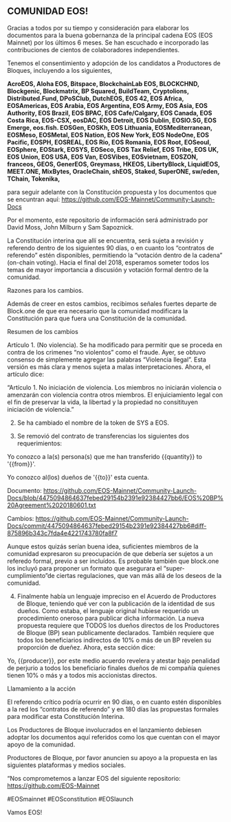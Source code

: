 ## COMUNIDAD EOS!

Gracias a todos por su tiempo y consideración para elaborar los documentos para la buena gobernanza de la principal cadena EOS (EOS Mainnet) por los últimos 6 meses.  Se han escuchado e incorporado las contribuciones de cientos de colaboradores independientes. 

Tenemos el consentimiento y adopción de los candidatos a Productores de Bloques, incluyendo a los siguientes,

**AcroEOS, Aloha EOS, Bitspace, BlockchainLab EOS, BLOCKCHND, Blockgenic, Blockmatrix, BP Squared, BuildTeam, Cryptolions, Distributed.Fund, DPoSClub, DutchEOS, EOS 42, EOS Africa, EOSAmericas, EOS Arabia, EOS Argentina, EOS Army, EOS Asia, EOS Authority, EOS Brazil, EOS BPAC, EOS Cafe/Calgary, EOS Canada, EOS Costa Rica, EOS-CSX, eosDAC, EOS Detroit, EOS Dublin, EOSIO.SG, EOS Emerge, eos.fish. EOSGen, EOSKh, EOS Lithuania, EOSMediterranean, EOSMeso, EOSMetal, EOS Nation, EOS New York, EOS NodeOne, EOS Pacific, EOSPH, EOSREAL, EOS Rio, EOS Romania, EOS Root, EOSeoul, EOSphere, EOStark, EOSYS, EOSeco, EOS Tax Relief, EOS Tribe, EOS UK, EOS Union, EOS USA, EOS Van, EOSVibes, EOSvietnam, EOSZON, franceos, GEOS, GenerEOS, Greymass, HKEOS, LibertyBlock, LiquidEOS, MEET.ONE, MixBytes, OracleChain, shEOS, Staked, SuperONE, sw/eden, TChain, Tokenika,**

para seguir adelante con la Constitución propuesta y los documentos que se encuntran aquí: https://github.com/EOS-Mainnet/Community-Launch-Docs

Por el momento, este repositorio de información será administrado por David Moss, John Milburn y Sam Sapoznick.

La Constitución interina que allí se encuentra, será sujeta a revisión y referendo dentro de los siguientes 90 días, o en cuanto los “contratos de referendo” estén disponibles, permitiendo la “votación dentro de la cadena” (on-chain voting).  Hacia el final del 2018, esperamos someter todos los temas de mayor importancia a discusión y votación formal dentro de la comunidad. 

Razones para los cambios. 

Además de creer en estos cambios, recibimos señales fuertes departe de Block.one de que era necesario que la comunidad modificara la Constitución para que fuera una Constitución de la comunidad. 

Resumen de los cambios

 Artículo 1.  (No violencia).  Se ha modificado para permitir que se proceda en contra de los crimenes “no violentos” como el fraude.  Ayer, se obtuvo consenso de simplemente agregar las palabras “Violencia Ilegal”.  Esta versión es más clara y menos sujeta a malas interpretaciones. Ahora, el artículo dice: 
		

“Artículo 1. No iniciación de violencia. 
Los miembros no iniciarán violencia o amenzarán con violencia contra otros miembros.  El enjuiciamiento legal con el fin de preservar la vida, la libertad y la propiedad no consitituyen iniciación de violencia.”

2.  Se ha cambiado el nombre de la token de SYS a EOS.

3.  Se removió del contrato de transferencias los siguientes dos requerimientos:

Yo conozco a la(s) persona(s) que me han transferido {{quantity}} to '{{from}}'.

Yo conozco al(los) dueños de '{{to}}' esta cuenta. 

Documento:  https://github.com/EOS-Mainnet/Community-Launch-Docs/blob/4475094864637febed29154b2391e92384427bb6/EOS%20BP%20Agreement%2020180601.txt

Cambios:
https://github.com/EOS-Mainnet/Community-Launch-Docs/commit/4475094864637febed29154b2391e92384427bb6#diff-875896b343c7fda4e4221743780fa8f7 

Aunque estos quizás serían buena idea, suficientes miembros de la comunidad expresaron su preocupación de que debería ser sujetos a un referedo formal, previo a ser incluídos. Es probable también que block.one los incluyó para proponer un formato que asegurara el “super-cumplimiento”de ciertas regulaciones, que van más allá de los deseos de la comunidad. 

4.  Finalmente había un lenguaje impreciso en el Acuerdo de Productores de Bloque, teniendo qué ver con la publicación de la identidad de sus dueños.  Como estaba, el lenguaje original hubiese requerido un procedimiento oneroso para publicar dicha información.   La nueva propuesta requiere que TODOS los dueños directos de los Productores de Bloque (BP) sean publicamente declarados.  También requiere que todos los beneficiarios indirectos de 10% o más de un BP revelen su proporción de dueñez.  Ahora, esta sección dice:

Yo, {{producer}}, por este medio acuerdo revelera y atestar bajo penalidad de perjurio a todos los beneficiario finales dueños de mi compañía quienes tienen 10% o más y a todos mis accionistas directos. 

Llamamiento a la acción

El referendo crítico podría ocurrir en 90 días, o en cuanto estén disponibles a la red los “contratos de referendo” y en 180 días las propuestas formales para modificar esta Constitución Interina. 

Los Productores de Bloque involucrados en el lanzamiento debiesen adoptar los documentos aquí referidos como los que cuentan con el mayor apoyo de la comunidad.  

Productores de Bloque, por favor anuncien su apoyo a la propuesta en las siguientes plataformas y medios sociales. 

“Nos comprometemos a lanzar EOS del siguiente repositorio:  https://github.com/EOS-Mainnet


#EOSmainnet
#EOSconstitution
#EOSlaunch




Vamos EOS!
